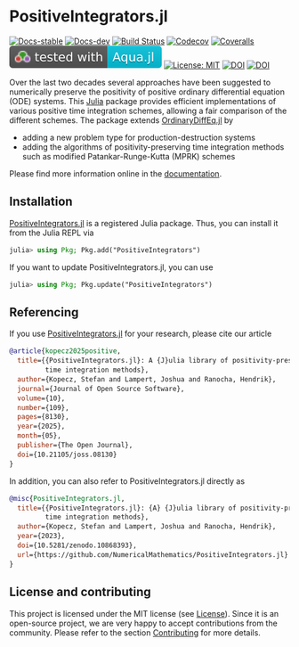 # PositiveIntegrators.jl

[![Docs-stable](https://img.shields.io/badge/docs-stable-blue.svg)](https://NumericalMathematics.github.io/PositiveIntegrators.jl/stable)
[![Docs-dev](https://img.shields.io/badge/docs-dev-blue.svg)](https://NumericalMathematics.github.io/PositiveIntegrators.jl/dev)
[![Build Status](https://github.com/NumericalMathematics/PositiveIntegrators.jl/workflows/CI/badge.svg)](https://github.com/NumericalMathematics/PositiveIntegrators.jl/actions?query=workflow%3ACI)
[![Codecov](https://codecov.io/gh/NumericalMathematics/PositiveIntegrators.jl/branch/main/graph/badge.svg)](https://codecov.io/gh/NumericalMathematics/PositiveIntegrators.jl)
[![Coveralls](https://coveralls.io/repos/github/NumericalMathematics/PositiveIntegrators.jl/badge.svg?branch=main)](https://coveralls.io/github/NumericalMathematics/PositiveIntegrators.jl?branch=main)
[![Aqua QA](https://raw.githubusercontent.com/JuliaTesting/Aqua.jl/master/badge.svg)](https://github.com/JuliaTesting/Aqua.jl)
[![License: MIT](https://img.shields.io/badge/License-MIT-success.svg)](https://opensource.org/licenses/MIT)
[![DOI](https://joss.theoj.org/papers/10.21105/joss.08130/status.svg)](https://doi.org/10.21105/joss.08130)
[![DOI](https://zenodo.org/badge/DOI/10.5281/zenodo.10868393.svg)](https://doi.org/10.5281/zenodo.10868393)

Over the last two decades several approaches have been suggested to numerically
preserve the positivity of positive ordinary differential equation (ODE) systems.
This [Julia](https://julialang.org) package provides efficient implementations
of various positive time integration schemes, allowing a fair comparison of the
different schemes. The package extends [OrdinaryDiffEq.jl](https://github.com/SciML/OrdinaryDiffEq.jl)
by
* adding a new problem type for production-destruction systems
* adding the algorithms of positivity-preserving time integration methods such as
  modified Patankar-Runge-Kutta (MPRK) schemes

Please find more information online in the
[documentation](https://NumericalMathematics.github.io/PositiveIntegrators.jl/stable).


## Installation

[PositiveIntegrators.jl](https://github.com/NumericalMathematics/PositiveIntegrators.jl)
is a registered Julia package. Thus, you can install it from the Julia REPL via
```julia
julia> using Pkg; Pkg.add("PositiveIntegrators")
```

If you want to update PositiveIntegrators.jl, you can use
```julia
julia> using Pkg; Pkg.update("PositiveIntegrators")
```


## Referencing

If you use
[PositiveIntegrators.jl](https://github.com/NumericalMathematics/PositiveIntegrators.jl)
for your research, please cite our article 
```bibtex
@article{kopecz2025positive,
  title={{PositiveIntegrators.jl}: A {J}ulia library of positivity-preserving
         time integration methods},
  author={Kopecz, Stefan and Lampert, Joshua and Ranocha, Hendrik},
  journal={Journal of Open Source Software},
  volume={10},
  number={109},
  pages={8130},
  year={2025},
  month={05},
  publisher={The Open Journal},
  doi={10.21105/joss.08130}
}
```
In addition, you can also refer to PositiveIntegrators.jl directly as
```bibtex
@misc{PositiveIntegrators.jl,
  title={{PositiveIntegrators.jl}: {A} {J}ulia library of positivity-preserving
         time integration methods},
  author={Kopecz, Stefan and Lampert, Joshua and Ranocha, Hendrik},
  year={2023},
  doi={10.5281/zenodo.10868393},
  url={https://github.com/NumericalMathematics/PositiveIntegrators.jl}
}
```


## License and contributing

This project is licensed under the MIT license
(see [License](https://github.com/NumericalMathematics/PositiveIntegrators.jl/blob/main/LICENSE)).
Since it is an open-source project, we are very happy to accept contributions
from the community. Please refer to the section
[Contributing](https://github.com/NumericalMathematics/PositiveIntegrators.jl/blob/main/CONTRIBUTING.md)
for more details.
